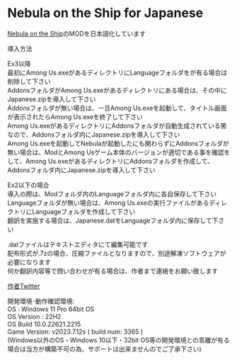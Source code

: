 # Nebula on the Ship for Japanese
[Nebula on the Ship](https://github.com/Dolly1016/Nebula/)のMODを日本語化しています

導入方法<br>

Ex3以降<br>
最初にAmong Us.exeがあるディレクトリにLanguageフォルダをが有る場合は削除して下さい<br>
AddonsフォルダがAmong Us.exeがあるディレクトリにある場合は、その中にJapanese.zipを導入して下さい<br>
Addonsフォルダが無い場合は、一旦Among Us.exeを起動して、タイトル画面が表示されたらAmong Us.exeを終了して下さい<br>
Among Us.exeがあるディレクトリにAddonsフォルダが自動生成されている筈なので、Addonsフォルダ内にJapanese.zipを導入して下さい<br>
Among Us.exeを起動してNebulaが起動したにも関わらずにAddonsフォルダが無い場合は、ModとAmong Usゲーム本体のバージョンが適切である事を確認をして、Among Us.exeがあるディレクトリにAddonsフォルダを作成して、Addonsフォルダ内にJapanese.zipを導入して下さい<br>

Ex2以下の場合<br>
導入の際は、Modフォルダ内のLanguageフォルダ内に各自保存して下さい<br>
Languageフォルダが無い場合は、Among Us.exeの実行ファイルがあるディレクトリにLanguageフォルダを作成して下さい<br>
翻訳を実施する場合は、Japanese.datをLanguageフォルダ内に保存して下さい<br>

.datファイルはテキストエディタにて編集可能です<br>
配布形式が.7zの場合、圧縮ファイルとなりますので、別途解凍ソフトウェアが必要になります<br>
何か翻訳内容等で問い合わせが有る場合は、作者まで連絡をお願い致します

[作者Twitter](https://twitter.com/Umineko19930417)

開発環境･動作確認環境:<br>
OS : Windows 11 Pro 64bit OS<br>
OS Version : 22H2<br>
OS Build 10.0.22621.2215<br>
Game Version: v2023.7.12s ( build num: 3365 )<br>
(Windows以外のOS・Windows 10以下・32bit OS等の開発環境との乖離が有る場合は当方が構築不可の為、サポートは出来ませんのでご了承下さい)
